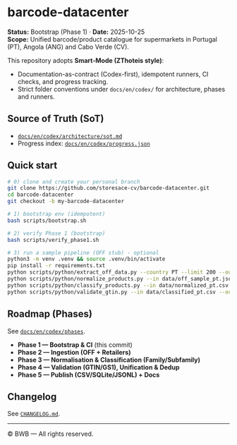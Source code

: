 # barcode-datacenter

**Status:** Bootstrap (Phase 1) · **Date:** 2025-10-25  
**Scope:** Unified barcode/product catalogue for supermarkets in Portugal (PT), Angola (ANG) and Cabo Verde (CV).

This repository adopts **Smart‑Mode (ZThoteis style)**:
- Documentation-as-contract (Codex-first), idempotent runners, CI checks, and progress tracking.
- Strict folder conventions under `docs/en/codex/` for architecture, phases and runners.

## Source of Truth (SoT)
- [`docs/en/codex/architecture/sot.md`](docs/en/codex/architecture/sot.md)
- Progress index: [`docs/en/codex/progress.json`](docs/en/codex/progress.json)

## Quick start

```bash
# 0) clone and create your personal branch
git clone https://github.com/storesace-cv/barcode-datacenter.git
cd barcode-datacenter
git checkout -b my-barcode-datacenter

# 1) bootstrap env (idempotent)
bash scripts/bootstrap.sh

# 2) verify Phase 1 (bootstrap)
bash scripts/verify_phase1.sh

# 3) run a sample pipeline (OFF stub) - optional
python3 -m venv .venv && source .venv/bin/activate
pip install -r requirements.txt
python scripts/python/extract_off_data.py --country PT --limit 200 --out data/off_sample_pt.jsonl
python scripts/python/normalize_products.py --in data/off_sample_pt.jsonl --out data/normalized_pt.csv --country PT
python scripts/python/classify_products.py --in data/normalized_pt.csv --out data/classified_pt.csv --country PT
python scripts/python/validate_gtin.py --in data/classified_pt.csv --out data/validated_pt.csv
```

## Roadmap (Phases)
See [`docs/en/codex/phases`](docs/en/codex/phases).

- **Phase 1 — Bootstrap & CI** (this commit)
- **Phase 2 — Ingestion (OFF + Retailers)**
- **Phase 3 — Normalisation & Classification (Family/Subfamily)**
- **Phase 4 — Validation (GTIN/GS1), Unification & Dedup**
- **Phase 5 — Publish (CSV/SQLite/JSONL) + Docs**

## Changelog
See [`CHANGELOG.md`](CHANGELOG.md).

---

© BWB — All rights reserved.
